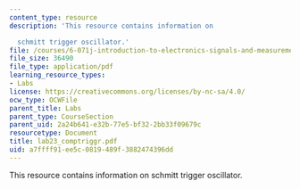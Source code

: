 ```yaml
---
content_type: resource
description: 'This resource contains information on

  schmitt trigger oscillator.'
file: /courses/6-071j-introduction-to-electronics-signals-and-measurement-spring-2006/a7ffff91ee5c0819489f3882474396dd_lab23_comptriggr.pdf
file_size: 36490
file_type: application/pdf
learning_resource_types:
- Labs
license: https://creativecommons.org/licenses/by-nc-sa/4.0/
ocw_type: OCWFile
parent_title: Labs
parent_type: CourseSection
parent_uid: 2a24b641-e32b-77e5-bf32-2bb33f09679c
resourcetype: Document
title: lab23_comptriggr.pdf
uid: a7ffff91-ee5c-0819-489f-3882474396dd
---
```

This resource contains information on
schmitt trigger oscillator.